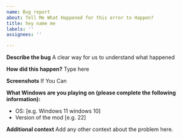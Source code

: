 ```yaml
---
name: Bug report
about: Tell Me What Happened for this error to Happen?
title: hey name me
labels: ''
assignees: ''

---
```


**Describe the bug**
A clear way for us to understand what happened

**How did this happen?**
Type here

**Screenshots**
If You Can

**What Windows are you playing on (please complete the following information):**
 - OS: [e.g. Windows 11 windows 10]
 - Version of the mod [e.g. 22]

**Additional context**
Add any other context about the problem here.
